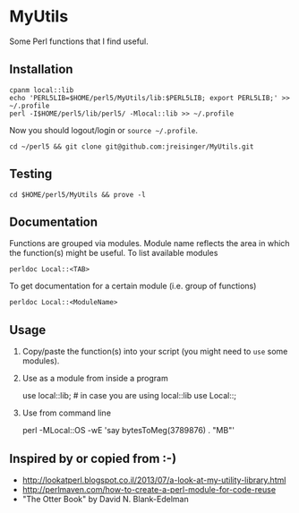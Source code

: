 MyUtils
=======

Some Perl functions that I find useful.

Installation
------------

    cpanm local::lib
    echo 'PERL5LIB=$HOME/perl5/MyUtils/lib:$PERL5LIB; export PERL5LIB;' >> ~/.profile
    perl -I$HOME/perl5/lib/perl5/ -Mlocal::lib >> ~/.profile

Now you should logout/login or `source ~/.profile`.

    cd ~/perl5 && git clone git@github.com:jreisinger/MyUtils.git

Testing
-------

    cd $HOME/perl5/MyUtils && prove -l

Documentation
-------------

Functions are grouped via modules. Module name reflects the area in which the
function(s) might be useful. To list available modules

    perldoc Local::<TAB>

To get documentation for a certain module (i.e. group of functions)

    perldoc Local::<ModuleName>

Usage
-----

1) Copy/paste the function(s) into your script (you might need to `use` some
modules).

2) Use as a module from inside a program

    use local::lib;  # in case you are using local::lib
    use Local::<ModuleName>;

3) Use from command line

    perl -MLocal::OS -wE 'say bytesToMeg(3789876) . "MB"'

Inspired by or copied from :-)
------------------------------

* http://lookatperl.blogspot.co.il/2013/07/a-look-at-my-utility-library.html
* http://perlmaven.com/how-to-create-a-perl-module-for-code-reuse
* "The Otter Book" by David N. Blank-Edelman
